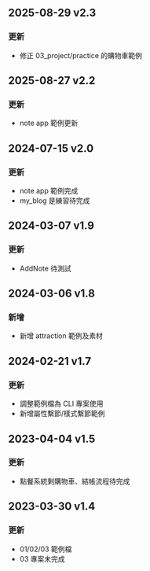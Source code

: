 ## 2025-08-29 v2.3

### 更新

- 修正 03_project/practice 的購物車範例

## 2025-08-27 v2.2

### 更新

- note app 範例更新

## 2024-07-15 v2.0

### 更新

- note app 範例完成
- my_blog 是練習待完成

## 2024-03-07 v1.9

### 更新

- AddNote 待測試

## 2024-03-06 v1.8

### 新增

- 新增 attraction 範例及素材

## 2024-02-21 v1.7

### 更新

- 調整範例檔為 CLI 專案使用
- 新增屬性繫節/樣式繫節範例

## 2023-04-04 v1.5

### 更新

- 點餐系統剩購物車、結帳流程待完成

## 2023-03-30 v1.4

### 更新

- 01/02/03 範例檔
- 03 專案未完成

